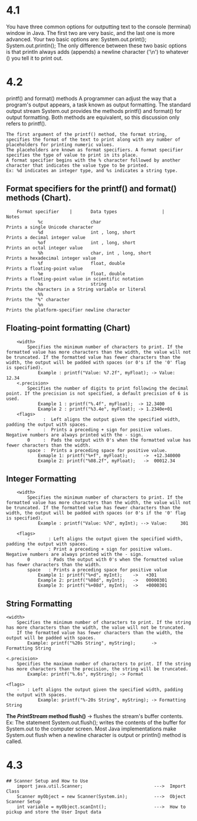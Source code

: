 # 4.1
You have three common options for outputting text to the console (terminal) window in Java. The first two are very basic, and the last one is more advanced.
Your two basic options are:
    System.out.print(<expression>);
    System.out.println(<expression>);
The only difference between these two basic options is that println always adds (appends) a newline character ('\n') to whatever (<expression>) you tell it to print out.

# 4.2

printf() and format() methods
    A programmer can adjust the way that a program's output appears, a task known as output formatting. 
    The standard output stream System.out provides the methods printf() and format() for output formatting. 
    Both methods are equivalent, so this discussion only refers to printf().
    
    The first argument of the printf() method, the format string, specifies the format of the text to print along with any number of placeholders for printing numeric values. 
    The placeholders are known as format specifiers. A format specifier specifies the type of value to print in its place. 
    A format specifier begins with the % character followed by another character that indicates the value type to be printed. 
    Ex: %d indicates an integer type, and %s indicates a string type.

## Format specifiers for the printf() and format() methods (Chart).
        Format specifier    |       Data types                 |             Notes       
                %c                  char                                Prints a single Unicode character
                %d                  int , long, short                   Prints a decimal integer value
                %of                 int , long, short                   Prints an octal integer value
                %h                  char, int , long, short             Prints a hexadecimal integer value
                %f                  float, double                       Prints a floating-point value
                %e                  float, double                       Prints a floating-point value in scientific notation
                %s                  string                              Prints the characters in a String variable or literal
                %%                                                      Prints the "%" character
                %n                                                      Prints the platform-specifier newline character

## Floating-point formatting (Chart)
        <width>
            Specifies the minimum number of characters to print. If the formatted value has more characters than the width, the value will not be truncated. If the formatted value has fewer characters than the width, the output will be padded with spaces (or 0's if the '0' flag is specified).
                Example : printf("Value: %7.2f", myFloat); -> Value:   12.34
        <.precision>
            Specifies the number of digits to print following the decimal point. If the precision is not specified, a default precision of 6 is used.
                Example 1 : printf("%.4f", myFloat);  -> 12.3400
                Example 2 : printf("%3.4e", myFloat); -> 1.2340e+01
        <flags>
            -     :  Left aligns the output given the specified width, padding the output with spaces.
            +     :  Prints a preceding + sign for positive values. Negative numbers are always printed with the - sign.
            0     :  Pads the output with 0's when the formatted value has fewer characters than the width.
            space :  Prints a preceding space for positive value.
                Exmaple 1: printf("%+f", myFloat);      ->  +12.340000
                Example 2: printf("%08.2f", myFloat);   ->  00012.34

## Integer Formatting
        <width>
            Specifies the minimum number of characters to print. If the formatted value has more characters than the width, the value will not be truncated. If the formatted value has fewer characters than the width, the output will be padded with spaces (or 0's if the '0' flag is specified).
                Example : printf("Value: %7d", myInt); --> Value:     301

        <flags>
            -       : Left aligns the output given the specified width, padding the output with spaces.
            +       : Print a preceding + sign for positive values. Negative numbers are always printed with the - sign.
            0       : Pads the output with 0's when the formatted value has fewer characters than the width.
            space   : Prints a preceding space for positive value
                Example 1: printf("%+d", myInt);    ->   +301
                Example 2: printf("%08d", myInt);   ->   00000301
                Example 3: printf("%+08d", myInt);  ->   +0000301

## String Formatting
    <width>
        Specifies the minimum number of characters to print. If the string has more characters than the width, the value will not be truncated. 
        If the formatted value has fewer characters than the width, the output will be padded with spaces.
            Example: printf("%20s String", myString);      ->           Formatting String
    
    <.precision>
        Specifies the maximum number of characters to print. If the string has more characters than the precision, the string will be truncated.         
            Example: printf("%.6s", myString); -> Format
    
    <flags>
        -   : Left aligns the output given the specified width, padding the output with spaces.
                Example: printf("%-20s String", myString); -> Formatting           String


**The *PrintStream* method flush()** ->  flushes the stream's buffer contents. Ex: The statement System.out.flush(); writes the contents of the buffer for System.out to the computer screen. 
Most Java implementations make System.out flush when a newline character is output or println() method is called. 


# 4.3
    
    ## Scanner Setup and How to Use
        import java.util.Scanner;                           --->  Import Class
        Scanner myObject = new Scanner(System.in);          --->  Object Scanner Setup
        int variable = myObject.scanInt();                  --->  How to pickup and store the User Input data



